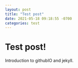 ```yaml
---
layout: post
title: "Test post" 
date: 2021-05-18 09:18:55 -0700
categories: test
---
```

<h1>Test post!</h1> 
Introduction to githubIO and jekyll.
